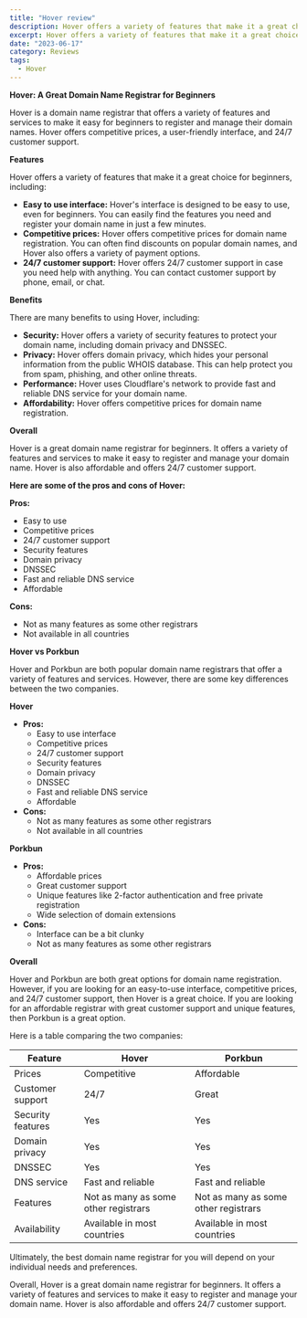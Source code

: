 ```yaml
---
title: "Hover review"
description: Hover offers a variety of features that make it a great choice for beginners
excerpt: Hover offers a variety of features that make it a great choice for beginners
date: "2023-06-17"
category: Reviews
tags:
  - Hover
---
```


**Hover: A Great Domain Name Registrar for Beginners**

Hover is a domain name registrar that offers a variety of features and services to make it easy for beginners to register and manage their domain names. Hover offers competitive prices, a user-friendly interface, and 24/7 customer support.

**Features**

Hover offers a variety of features that make it a great choice for beginners, including:

* **Easy to use interface:** Hover's interface is designed to be easy to use, even for beginners. You can easily find the features you need and register your domain name in just a few minutes.
* **Competitive prices:** Hover offers competitive prices for domain name registration. You can often find discounts on popular domain names, and Hover also offers a variety of payment options.
* **24/7 customer support:** Hover offers 24/7 customer support in case you need help with anything. You can contact customer support by phone, email, or chat.

**Benefits**

There are many benefits to using Hover, including:

* **Security:** Hover offers a variety of security features to protect your domain name, including domain privacy and DNSSEC.
* **Privacy:** Hover offers domain privacy, which hides your personal information from the public WHOIS database. This can help protect you from spam, phishing, and other online threats.
* **Performance:** Hover uses Cloudflare's network to provide fast and reliable DNS service for your domain name.
* **Affordability:** Hover offers competitive prices for domain name registration.

**Overall**

Hover is a great domain name registrar for beginners. It offers a variety of features and services to make it easy to register and manage your domain name. Hover is also affordable and offers 24/7 customer support.

**Here are some of the pros and cons of Hover:**

**Pros:**

* Easy to use
* Competitive prices
* 24/7 customer support
* Security features
* Domain privacy
* DNSSEC
* Fast and reliable DNS service
* Affordable

**Cons:**

* Not as many features as some other registrars
* Not available in all countries


**Hover vs Porkbun**

Hover and Porkbun are both popular domain name registrars that offer a variety of features and services. However, there are some key differences between the two companies.

**Hover**

* **Pros:**
    * Easy to use interface
    * Competitive prices
    * 24/7 customer support
    * Security features
    * Domain privacy
    * DNSSEC
    * Fast and reliable DNS service
    * Affordable
* **Cons:**
    * Not as many features as some other registrars
    * Not available in all countries

**Porkbun**

* **Pros:**
    * Affordable prices
    * Great customer support
    * Unique features like 2-factor authentication and free private registration
    * Wide selection of domain extensions
* **Cons:**
    * Interface can be a bit clunky
    * Not as many features as some other registrars

**Overall**

Hover and Porkbun are both great options for domain name registration. However, if you are looking for an easy-to-use interface, competitive prices, and 24/7 customer support, then Hover is a great choice. If you are looking for an affordable registrar with great customer support and unique features, then Porkbun is a great option.

Here is a table comparing the two companies:

| Feature | Hover | Porkbun |
|---|---|---|
| Prices | Competitive | Affordable |
| Customer support | 24/7 | Great |
| Security features | Yes | Yes |
| Domain privacy | Yes | Yes |
| DNSSEC | Yes | Yes |
| DNS service | Fast and reliable | Fast and reliable |
| Features | Not as many as some other registrars | Not as many as some other registrars |
| Availability | Available in most countries | Available in most countries |

Ultimately, the best domain name registrar for you will depend on your individual needs and preferences.

Overall, Hover is a great domain name registrar for beginners. It offers a variety of features and services to make it easy to register and manage your domain name. Hover is also affordable and offers 24/7 customer support.
